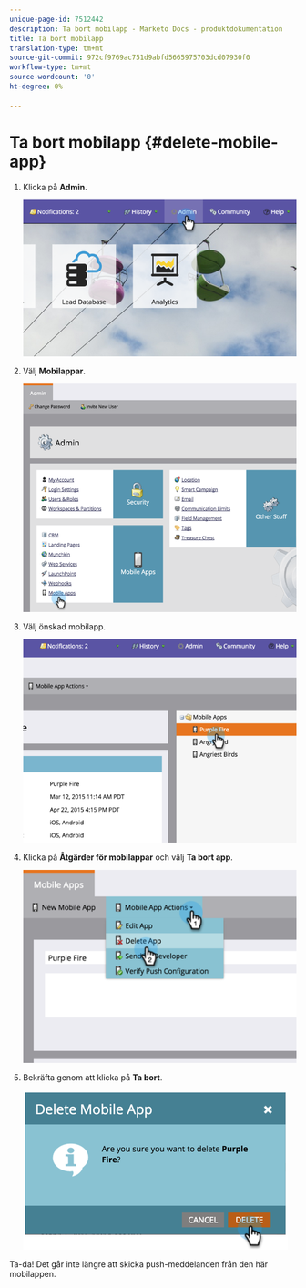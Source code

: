 ```yaml
---
unique-page-id: 7512442
description: Ta bort mobilapp - Marketo Docs - produktdokumentation
title: Ta bort mobilapp
translation-type: tm+mt
source-git-commit: 972cf9769ac751d9abfd5665975703dcd07930f0
workflow-type: tm+mt
source-wordcount: '0'
ht-degree: 0%

---
```



# Ta bort mobilapp {#delete-mobile-app}

1. Klicka på **Admin**.

   ![](assets/image2015-4-22-16-3a12-3a32.png)

1. Välj **Mobilappar**.

   ![](assets/image2015-4-22-16-3a14-3a29.png)

1. Välj önskad mobilapp.

   ![](assets/image2015-4-22-17-3a22-3a11.png)

1. Klicka på **Åtgärder för mobilappar** och välj **Ta bort app**.

   ![](assets/image2015-4-22-17-3a21-3a51.png)

1. Bekräfta genom att klicka på **Ta bort**.

   ![](assets/image2015-4-22-17-3a23-3a18.png)

Ta-da! Det går inte längre att skicka push-meddelanden från den här mobilappen.
